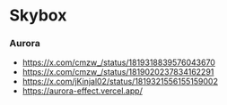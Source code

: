 # Skybox

### Aurora
- https://x.com/cmzw_/status/1819318839576043670
- https://x.com/cmzw_/status/1819020237834162291
- https://x.com/jKinjal02/status/1819321556155159002
- https://aurora-effect.vercel.app/